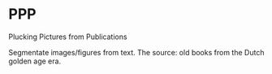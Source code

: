 PPP
===

Plucking Pictures from Publications

Segmentate images/figures from text. The source: old books from the Dutch golden age era.
